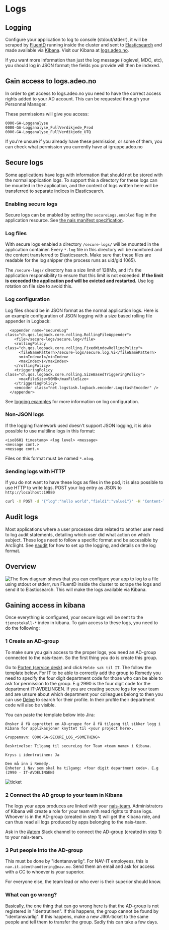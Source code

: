 # Logs

## Logging

Configure your application to log to console \(stdout/stderr\), it will be scraped by [FluentD](https://www.fluentd.org/) running inside the cluster and sent to [Elasticsearch](https://www.elastic.co/products/elasticsearch) and made available via [Kibana](https://www.elastic.co/products/kibana). Visit our Kibana at [logs.adeo.no](https://logs.adeo.no/).

If you want more information than just the log message \(loglevel, MDC, etc\), you should log in JSON format; the fields you provide will then be indexed.

## Gain access to logs.adeo.no

In order to get access to logs.adeo.no you need to have the correct access rights added to your AD account. This can be requested through your Personnal Manager.

These permissions will give you access:
```
0000-GA-Logganalyse
0000-GA-Logganalyse_FullVerdikjede_Prod
0000-GA-Logganalyse_FullVerdikjede_UTQ
```

If you're unsure if you already have these permission, or some of them, you can check what permission you currently have at igruppe.adeo.no

## Secure logs

Some applications have logs with information that should not be stored with the normal application logs. To support this a directory for these logs can be mounted in the application, and the content of logs written here will be transferred to separate indices in Elasticsearch.

### Enabling secure logs

Secure logs can be enabled by setting the `secureLogs.enabled` flag in the application resource. See [the nais manifest specification](../../nais-application/application.md).

### Log files

With secure logs enabled a directory `/secure-logs/` will be mounted in the application container. Every `*.log` file in this directory will be monitored and the content transferred to Elasticsearch. Make sure that these files are readable for the log shipper \(the process runs as uid/gid 1065\).

The `/secure-logs/` directory has a size limit of 128Mb, and it's the application responsibility to ensure that this limit is not exceeded. **If the limit is exceeded the application pod will be evicted and restarted.** Use log rotation on file size to avoid this.

### Log configuration

Log files should be in JSON format as the normal application logs. Here is an example configuration of JSON logging with a size based rolling file appender in Logback:

```markup
  <appender name="secureLog" class="ch.qos.logback.core.rolling.RollingFileAppender">
    <file>/secure-logs/secure.log</file>
    <rollingPolicy class="ch.qos.logback.core.rolling.FixedWindowRollingPolicy">
      <fileNamePattern>/secure-logs/secure.log.%i</fileNamePattern>
      <minIndex>1</minIndex>
      <maxIndex>1</maxIndex>
    </rollingPolicy>
    <triggeringPolicy class="ch.qos.logback.core.rolling.SizeBasedTriggeringPolicy">
      <maxFileSize>50MB</maxFileSize>
    </triggeringPolicy>
    <encoder class="net.logstash.logback.encoder.LogstashEncoder" />
  </appender>
```

See [logging examples](examples.md) for more information on log configuration.

### Non-JSON logs

If the logging framework used doesn't support JSON logging, it is also possible to use multiline logs in this format:

```text
<iso8601 timestamp> <log level> <message>
<message cont.>
<message cont.>
```

Files on this format must be named `*.mlog`.

### Sending logs with HTTP

If you do not want to have these logs as files in the pod, it is also possible to use HTTP to write logs. POST your log entry as JSON to `http://localhost:19880`

```bash
curl -X POST -d '{"log":"hello world","field1":"value1"}' -H 'Content-Type: application/json' http://localhost:19880/
```

## Audit logs

Most applications where a user processes data related to another user need to log audit statements, detailing which user did what action on which subject.
These logs need to follow a specific format and be accessible by ArcSight.
See [naudit](https://github.com/navikt/naudit) for how to set up the logging, and details on the log format. 

## Overview

![The flow diagram shows that you can configure your app to log to a file using stdout or stderr, run FluentD inside the cluster to scrape the logs and send it to Elasticsearch. This will make the logs available via Kibana.](../../assets/logging_overview.png)

## Gaining access in kibana

Once everything is configured, your secure logs will be sent to the `tjenestekall-*` index in kibana. To gain access to these logs, you need to do the following:

### 1 Create an AD-group

To make sure you gain access to the proper logs, you need an AD-group connected to the nais-team. So the first thing you do is create this group.

Go to [Porten (service desk)](https://jira.adeo.no/plugins/servlet/desk/portal/542) and click `Melde sak til IT`. The follow the template below.
For IT to be able to correctly add the group to Remedy you need to specify the four digit department code for those who can be able to ask for permission to the group. E.g 2990 is the four digit code for the department IT-AVDELINGEN. If you are creating secure logs for your team and are unsure about which department your colleagues belong to then you can use [Delve](https://eur.delve.office.com/) to search for their profile. In their profile their department code will also be visible.

You can paste the template below into Jira:
```
Ønsker å få opprettet en AD-gruppe for å få tilgang til sikker logg i Kibana for applikasjoner knyttet til <your project here>.

Gruppenavn: 0000-GA-SECURE_LOG_<SOMETHING>

Beskrivelse: Tilgang til secureLog for Team <team name> i Kibana.

Kryss i identrutinen: Ja

Den må inn i Remedy.
Enheter i Nav som skal ha tilgang: <four digit department code>. E.g (2990 - IT-AVDELINGEN)
```

![ticket](../../assets/jira_secure_log.png)

### 2 Connect the AD group to your team in Kibana

The logs your apps produces are linked with your [nais-team](../../basics/teams).
Administrators of Kibana will create a role for your team with read rights to those logs.
Whoever is in the AD-group (created in step 1) will get the Kibana role, and can thus read all logs produced by apps belonging to the nais-team.

Ask in the [#atom](https://nav-it.slack.com/archives/C7TQ25L9J) Slack channel to connect the AD-group (created in step 1) to your nais-team.

### 3 Put people into the AD-group

This must be done by "identansvarlig". For NAV-IT employees, this is `nav.it.identhandtering@nav.no`. Send them an email and ask for access with a CC to whoever is your superior.

For everyone else, the team lead or who ever is their superior should know.

### What can go wrong?

Basically, the one thing that can go wrong here is that the AD-group is not registered in "identrutinen". If this happens, the group cannot be found by "identansvarlig". If this happens, make a new JIRA-ticket to the same people and tell them to transfer the group. Sadly this can take a few days.
